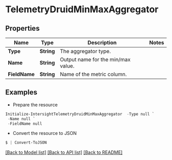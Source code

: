 # TelemetryDruidMinMaxAggregator
## Properties

Name | Type | Description | Notes
------------ | ------------- | ------------- | -------------
**Type** | **String** | The aggregator type. | 
**Name** | **String** | Output name for the min/max value. | 
**FieldName** | **String** | Name of the metric column. | 

## Examples

- Prepare the resource
```powershell
Initialize-IntersightTelemetryDruidMinMaxAggregator  -Type null `
 -Name null `
 -FieldName null
```

- Convert the resource to JSON
```powershell
$ | Convert-ToJSON
```

[[Back to Model list]](../README.md#documentation-for-models) [[Back to API list]](../README.md#documentation-for-api-endpoints) [[Back to README]](../README.md)

